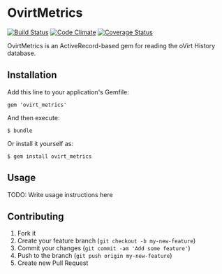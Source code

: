 # OvirtMetrics

[![Build Status](https://travis-ci.org/ManageIQ/ovirt_metrics.png?branch=master)](https://travis-ci.org/ManageIQ/ovirt_metrics)
[![Code Climate](https://codeclimate.com/github/ManageIQ/ovirt_metrics.png)](https://codeclimate.com/github/ManageIQ/ovirt_metrics)
[![Coverage Status](https://coveralls.io/repos/ManageIQ/ovirt_metrics/badge.png?branch=master)](https://coveralls.io/r/ManageIQ/ovirt_metrics)

OvirtMetrics is an ActiveRecord-based gem for reading the oVirt History database.

## Installation

Add this line to your application's Gemfile:

    gem 'ovirt_metrics'

And then execute:

    $ bundle

Or install it yourself as:

    $ gem install ovirt_metrics

## Usage

TODO: Write usage instructions here

## Contributing

1. Fork it
2. Create your feature branch (`git checkout -b my-new-feature`)
3. Commit your changes (`git commit -am 'Add some feature'`)
4. Push to the branch (`git push origin my-new-feature`)
5. Create new Pull Request
